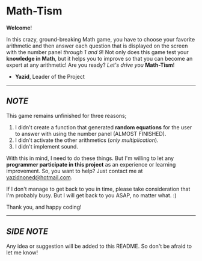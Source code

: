 Math-Tism
=========

**Welcome**!

In this crazy, ground-breaking Math game, you have to choose your favorite arithmetic and then answer each question that is displayed on the screen with the number panel *through 1 and 9*! Not only does this game test your **knowledge in Math**, but it helps you to improve so that you can become an expert at any arithmetic! Are you ready? *Let's drive you* **Math-Tism**!

- **Yazid**, Leader of the Project


--------------


*NOTE*
------
This game remains unfinished for three reasons;

1. I didn't create a function that generated **random equations** for the user to answer with using the number panel (ALMOST FINISHED).
2. I didn't activate the other arithmetics (*only multiplication*).
3. I didn't implement sound. 


With this in mind, I need to do these things. But I'm willing to let any **programmer participate in this project** as an experience or learning improvement. So, you want to help? Just contact me at yazidnoned@hotmail.com.

If I don't manage to get back to you in time, please take consideration that I'm probably busy. But I will get back to you ASAP, no matter what. :)

Thank you, and happy coding!

-----------

*SIDE NOTE*
---

Any idea or suggestion will be added to this README. So don't be afraid to let me know!

